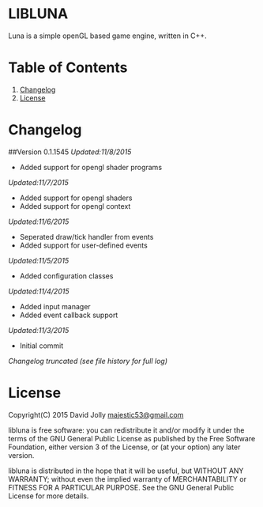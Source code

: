 LIBLUNA
=======

Luna is a simple openGL based game engine, written in C++.

Table of Contents
=================

1. [Changelog](https://github.com/majestic53/libluna#changelog)
2. [License](https://github.com/majestic53/libluna#license)

Changelog
=========

##Version 0.1.1545
*Updated:11/8/2015*

* Added support for opengl shader programs

*Updated:11/7/2015*

* Added support for opengl shaders
* Added support for opengl context

*Updated:11/6/2015*

* Seperated draw/tick handler from events
* Added support for user-defined events

*Updated:11/5/2015*

* Added configuration classes

*Updated:11/4/2015*

* Added input manager
* Added event callback support

*Updated:11/3/2015*

* Initial commit

*Changelog truncated (see file history for full log)*

License
=======

Copyright(C) 2015 David Jolly <majestic53@gmail.com>

libluna is free software: you can redistribute it and/or modify
it under the terms of the GNU General Public License as published by
the Free Software Foundation, either version 3 of the License, or
(at your option) any later version.

libluna is distributed in the hope that it will be useful,
but WITHOUT ANY WARRANTY; without even the implied warranty of
MERCHANTABILITY or FITNESS FOR A PARTICULAR PURPOSE.  See the
GNU General Public License for more details.
